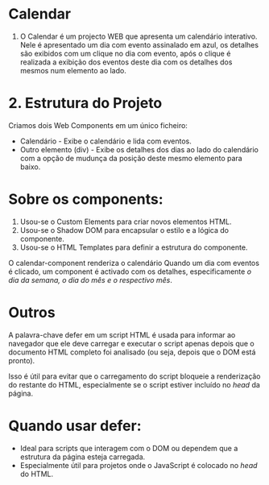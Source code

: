 # Calendar
1. O Calendar é um projecto WEB que apresenta um calendário interativo.
Nele é apresentado um dia com evento assinalado em azul, os detalhes são exibidos com um clique no dia com evento, após o clique é realizada a exibição dos eventos deste dia com os detalhes dos mesmos num elemento ao lado.

# 2. Estrutura do Projeto
Criamos dois Web Components em um único ficheiro:
 - Calendário - Exibe o calendário e lida com eventos.
 - Outro elemento (div) - Exibe os detalhes dos dias ao lado do calendário com a opção de mudunça da posição deste mesmo elemento para baixo.

# Sobre os components:
1. Usou-se o Custom Elements para criar novos elementos HTML.
2. Usou-se o Shadow DOM para encapsular o estilo e a lógica do componente.
3. Usou-se o HTML Templates para definir a estrutura do componente.

O calendar-component renderiza o calendário
Quando um dia com eventos é clicado, um component é activado com os detalhes, especificamente *o dia da semana, o dia do mês e o respectivo mês*.

# Outros
A palavra-chave defer em um script HTML é usada para informar ao navegador que ele deve carregar e executar o script apenas depois que o documento HTML completo foi analisado (ou seja, depois que o DOM está pronto).

Isso é útil para evitar que o carregamento do script bloqueie a renderização do restante do HTML, especialmente se o script estiver incluído no *head* da página.
# Quando usar defer:
 - Ideal para scripts que interagem com o DOM ou dependem que a estrutura da página esteja carregada.
 - Especialmente útil para projetos onde o JavaScript é colocado no *head* do HTML.
